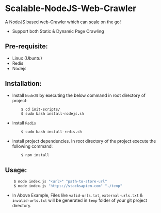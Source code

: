 # Scalable-NodeJS-Web-Crawler

A NodeJS based web-Crawler which can scale on the go!

  - Support both Static & Dynamic Page Crawling

## Pre-requisite:

  - Linux (Ubuntu)
  - Redis
  - Nodejs

## Installation:
  - Install `NodeJS` by executing the below command in root directory of project: 
    ```sh
        $ cd init-scripts/
        $ sudo bash install-nodejs.sh
    ```
  - Install `Redis` 
    ```sh
        $ sudo bash install-redis.sh
    ```
  - Install project dependencies. In root directory of the project execute the following command: 
    ```sh
        $ npm install
    ```
## Usage:
```sh
    $ node index.js "<url>" "path-to-store-url"
    $ node index.js "https://stacksapien.com" "./temp"
```
 - In Above Example, Files like `valid-urls.txt`, `external-urls.txt` & `invalid-urls.txt` will be generated in `temp` folder of your git project directory.
